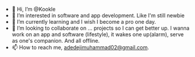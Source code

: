 - 👋 Hi, I’m @Kookle
- 👀 I’m interested in software and app development. Like I'm still newbie
- 🌱 I’m currently learning and I wish I become a pro one day.
- 💞️ I’m looking to collaborate on ... projects so I can get better up.
      I wanna work on an app and software (lifestyle), it wakes one up(alarm), serve as one's companion. And all offline.
- 📫 How to reach me, adedejimuhammad02@gmail.com.

<!---
Kookle/Kookle is a ✨ special ✨ repository because its `README.md` (this file) appears on your GitHub profile.
You can click the Preview link to take a look at your changes.
--->
